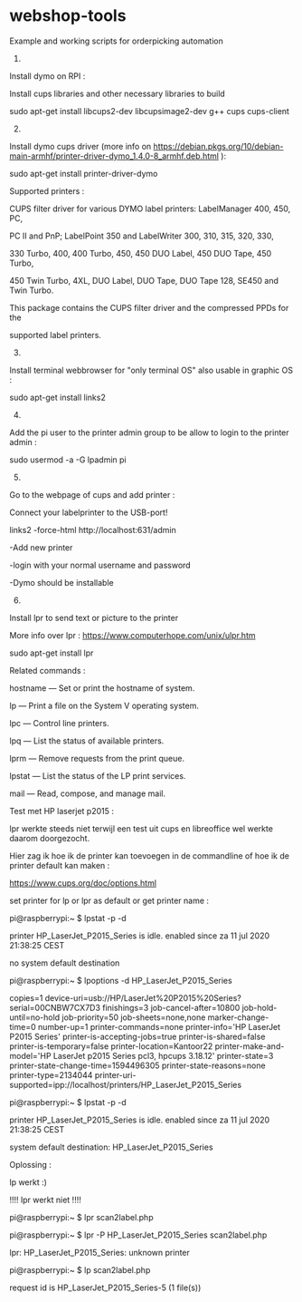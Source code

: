 # webshop-tools
Example and working scripts for orderpicking automation

1)

Install dymo on RPI :

Install cups libraries and other necessary libraries to build

sudo apt-get install libcups2-dev libcupsimage2-dev g++ cups cups-client

2)
Install dymo cups driver (more info on https://debian.pkgs.org/10/debian-main-armhf/printer-driver-dymo_1.4.0-8_armhf.deb.html ):

sudo apt-get install printer-driver-dymo

Supported printers :

CUPS filter driver for various DYMO label printers: LabelManager 400, 450, PC,

PC II and PnP; LabelPoint 350 and LabelWriter 300, 310, 315, 320, 330,

330 Turbo, 400, 400 Turbo, 450, 450 DUO Label, 450 DUO Tape, 450 Turbo,

450 Twin Turbo, 4XL, DUO Label, DUO Tape, DUO Tape 128, SE450 and Twin Turbo.

This package contains the CUPS filter driver and the compressed PPDs for the

supported label printers.

3)

Install terminal webbrowser for "only terminal OS" also usable in graphic OS :

sudo apt-get install links2

4)

Add the pi user to the printer admin group to be allow to login to the printer admin :

sudo usermod -a -G lpadmin pi

5)

Go to the webpage of cups and add printer :

Connect your labelprinter to the USB-port!

links2 -force-html http://localhost:631/admin

-Add new printer

-login with your normal username and password

-Dymo should be installable

6)

Install lpr to send text or picture to the printer

More info over lpr : https://www.computerhope.com/unix/ulpr.htm

sudo apt-get install lpr

Related commands :

hostname — Set or print the hostname of system.

lp — Print a file on the System V operating system.

lpc — Control line printers.

lpq — List the status of available printers.

lprm — Remove requests from the print queue.

lpstat — List the status of the LP print services.

mail — Read, compose, and manage mail.


Test met HP laserjet p2015 :

lpr werkte steeds niet terwijl een test uit cups en libreoffice wel werkte daarom doorgezocht.

Hier zag ik hoe ik de printer kan toevoegen in de commandline of hoe ik de printer default kan maken :

https://www.cups.org/doc/options.html

set printer for lp or lpr as default or get printer name :

pi@raspberrypi:~ $ lpstat -p -d

printer HP_LaserJet_P2015_Series is idle.  enabled since za 11 jul 2020 21:38:25 CEST

no system default destination

pi@raspberrypi:~ $ lpoptions -d HP_LaserJet_P2015_Series

copies=1 device-uri=usb://HP/LaserJet%20P2015%20Series?serial=00CNBW7CX7D3 finishings=3 job-cancel-after=10800 job-hold-until=no-hold job-priority=50 job-sheets=none,none marker-change-time=0 number-up=1 printer-commands=none printer-info='HP LaserJet P2015 Series' printer-is-accepting-jobs=true printer-is-shared=false printer-is-temporary=false printer-location=Kantoor22 printer-make-and-model='HP LaserJet p2015 Series pcl3, hpcups 3.18.12' printer-state=3 printer-state-change-time=1594496305 printer-state-reasons=none printer-type=2134044 printer-uri-supported=ipp://localhost/printers/HP_LaserJet_P2015_Series

pi@raspberrypi:~ $ lpstat -p -d

printer HP_LaserJet_P2015_Series is idle.  enabled since za 11 jul 2020 21:38:25 CEST

system default destination: HP_LaserJet_P2015_Series

Oplossing :

lp werkt :)

!!!! lpr werkt niet !!!!

pi@raspberrypi:~ $ lpr scan2label.php

pi@raspberrypi:~ $ lpr -P HP_LaserJet_P2015_Series scan2label.php

lpr: HP_LaserJet_P2015_Series: unknown printer

pi@raspberrypi:~ $ lp scan2label.php

request id is HP_LaserJet_P2015_Series-5 (1 file(s))


